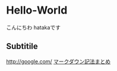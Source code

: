 # Hello-World
こんにちわ hatakaです
## Subtitile
<http://google.com/>
[マークダウン記法まとめ](http://codechord.com/2012/01/readme-markdown/)
